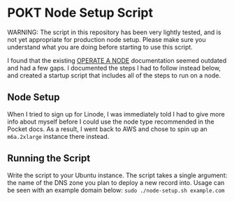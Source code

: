 # POKT Node Setup Script
WARNING: The script in this repository has been very lightly tested, and is not yet appropriate for production node setup. Please make sure you understand what you are doing before starting to use this script. 

I found that the existing [OPERATE A NODE](https://docs.pokt.network/access-tutorials) documentation seemed outdated and had a few gaps. I documented the steps I had to follow instead below, and created a startup script that includes all of the steps to run on a node. 

## Node Setup
When I tried to sign up for Linode, I was immediately told I had to give more info about myself before I could use the node type recommended in the Pocket docs. As a result, I went back to AWS and chose to spin up an `m6a.2xlarge` instance there instead. 

## Running the Script
Write the script to your Ubuntu instance. The script takes a single argument: the name of the DNS zone you plan to deploy a new record into. Usage can be seen with an example domain below:
`sudo ./node-setup.sh example.com`